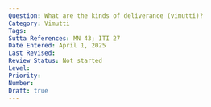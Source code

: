 ```yaml
---
Question: What are the kinds of deliverance (vimutti)?
Category: Vimutti
Tags:
Sutta References: MN 43; ITI 27
Date Entered: April 1, 2025
Last Revised:
Review Status: Not started
Level: 
Priority: 
Number: 
Draft: true
---
```




